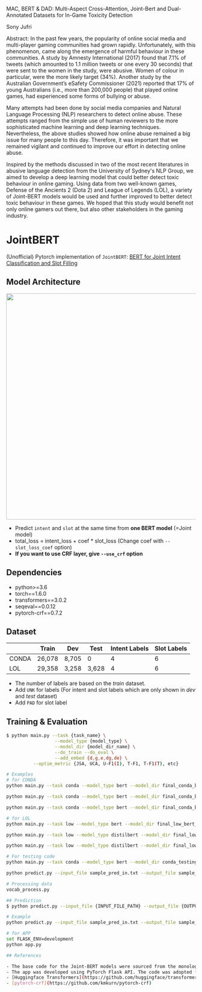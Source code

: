 MAC, BERT & DAD: Multi-Aspect Cross-Attention, Joint-Bert and Dual-Annotated Datasets for In-Game Toxicity Detection

Sony Jufri

Abstract: In the past few years, the popularity of online social media and multi-player gaming communities had grown rapidly. Unfortunately, with this phenomenon, came along the emergence of harmful behaviour in these communities. A study by Amnesty International (2017) found that 7.1% of tweets (which amounted to 1.1 million tweets or one every 30 seconds) that were sent to the women in the study, were abusive. Women of colour in particular, were the more likely target (34%). Another study by the Australian Government’s eSafety Commissioner (2021) reported that 17% of young Australians (i.e., more than 200,000 people) that played online games, had experienced some forms of bullying or abuse. 

Many attempts had been done by social media companies and Natural Language Processing (NLP) researchers to detect online abuse. These attempts ranged from the simple use of human reviewers to the more sophisticated machine learning and deep learning techniques. Nevertheless, the above studies showed how online abuse remained a big issue for many people to this day. Therefore, it was important that we remained vigilant and continued to improve our effort in detecting online abuse. 

Inspired by the methods discussed in two of the most recent literatures in abusive language detection from the University of Sydney's NLP Group, we aimed to develop a deep learning model that could better detect toxic behaviour in online gaming. Using data from two well-known games, Defense of the Ancients 2 (Dota 2) and League of Legends (LOL), a variety of Joint-BERT models would be used and further improved to better detect toxic behaviour in these games. We hoped that this study would benefit not only online gamers out there, but also other stakeholders in the gaming industry.

# JointBERT

(Unofficial) Pytorch implementation of `JointBERT`: [BERT for Joint Intent Classification and Slot Filling](https://arxiv.org/abs/1902.10909)

## Model Architecture

<p float="left" align="center">
    <img width="600" src="https://user-images.githubusercontent.com/28896432/68875755-b2f92900-0746-11ea-8819-401d60e4185f.png" />  
</p>

- Predict `intent` and `slot` at the same time from **one BERT model** (=Joint model)
- total_loss = intent_loss + coef \* slot_loss (Change coef with `--slot_loss_coef` option)
- **If you want to use CRF layer, give `--use_crf` option**

## Dependencies

- python>=3.6
- torch==1.6.0
- transformers==3.0.2
- seqeval==0.0.12
- pytorch-crf==0.7.2

## Dataset

|       | Train  | Dev   | Test  | Intent Labels | Slot Labels |
| ----- | ------ | ----- | ----- | ------------- | ----------- |
| CONDA | 26,078 | 8,705 | 0     | 4             | 6           |
| LOL   | 29,358 | 3,258 | 3,628 | 4             | 6           |

- The number of labels are based on the _train_ dataset.
- Add `UNK` for labels (For intent and slot labels which are only shown in _dev_ and _test_ dataset)
- Add `PAD` for slot label

## Training & Evaluation

```bash
$ python main.py --task {task_name} \
                  --model_type {model_type} \
                  --model_dir {model_dir_name} \
                  --do_train --do_eval \
                  --add_embed {d,g,e,dg,de} \
		  --optim_metric {JSA, UCA, U-F1(I), T-F1, T-F1(T), etc}

# Examples
# for CONDA
python main.py --task conda --model_type bert --model_dir final_conda_bert_dg_model --do_train --add_embed dg --optim_metric JSA

python main.py --task conda --model_type bert --model_dir final_conda_bert_g_model --do_train --add_embed g --optim_metric JSA

python main.py --task conda --model_type bert --model_dir final_conda_bert_E_model --do_train --add_embed E --optim_metric JSA

# for LOL
python main.py --task low --model_type bert --model_dir final_low_bert_dg_model --do_train --do_eval --add_embed dg --optim_metric JSA

python main.py --task low --model_type distilbert --model_dir final_low_distilbert_e_model --do_train --do_eval --add_embed e --optim_metric U-F1(I)

python main.py --task low --model_type distilbert --model_dir final_low_distilbert_de_model --do_train --do_eval --add_embed de --optim_metric U-F1(I)

# For testing code
python main.py --task conda --model_type bert --model_dir conda_testing_model --do_train --num_train_epochs 1

python predict.py --input_file sample_pred_in.txt --output_file sample_pred_out.txt --model_dir conda_testing_model

# Processing data
vocab_process.py

## Prediction
$ python predict.py --input_file {INPUT_FILE_PATH} --output_file {OUTPUT_FILE_PATH} --model_dir {SAVED_CKPT_PATH}

# Example
python predict.py --input_file sample_pred_in.txt --output_file sample_pred_out.txt --model_dir final_conda_bert_dg_model

# for APP
set FLASK_ENV=development
python app.py

## References

- The base code for the Joint-BERT models were sourced from the monologg GitHub page: https://github.com/monologg/JointBERT
- The app was developed using PyTorch Flask API. The code was adopted from avinassh GitHub website: https://github.com/avinassh/pytorch-flask-api-heroku
- [Huggingface Transformers](https://github.com/huggingface/transformers)
- [pytorch-crf](https://github.com/kmkurn/pytorch-crf)